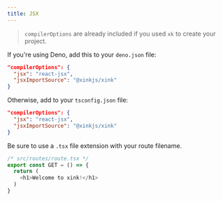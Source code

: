 ```yaml
---
title: JSX
---
```


> `compilerOptions` are already included if you used `xk` to create your project.

If you're using Deno, add this to your `deno.json` file:
```json
"compilerOptions": {
  "jsx": "react-jsx",
  "jsxImportSource": "@xinkjs/xink"
}
```

Otherwise, add to your `tsconfig.json` file:
```json
"compilerOptions": {
  "jsx": "react-jsx",
  "jsxImportSource": "@xinkjs/xink"
}
```

Be sure to use a `.tsx` file extension with your route filename.
```js
/* src/routes/route.tsx */
export const GET = () => {
  return (
    <h1>Welcome to xink!</h1>
  )
}
```
